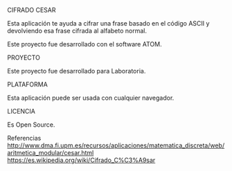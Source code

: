 CIFRADO CESAR

Esta aplicación te ayuda a cifrar una frase basado en el código ASCII y devolviendo esa frase cifrada al alfabeto normal.

Este proyecto fue desarrollado con el software ATOM.

PROYECTO

Este proyecto fue desarrollado para Laboratoria.

PLATAFORMA

Esta aplicación puede ser usada con cualquier navegador.

LICENCIA

Es Open Source.


Referencias
http://www.dma.fi.upm.es/recursos/aplicaciones/matematica_discreta/web/aritmetica_modular/cesar.html
https://es.wikipedia.org/wiki/Cifrado_C%C3%A9sar
